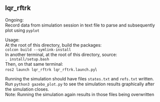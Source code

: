 ## lqr_rftrk

Ongoing:\
Record data from simulation session in text file to parse and subsequently
plot using `pyplot`

Usage:\
At the root of this directory, build the packages:\
`colcon build --symlink-install`\
In another terminal, at the root of this directory, source:\
`. install/setup.bash`\
Then, on that same terminal:\
`ros2 launch lqr_rftrk lqr_rftrk.launch.py`\

Running the simulation should have files `states.txt` and `refs.txt` written.\
Run `python3 gazebo_plot.py` to see the simulation results graphically after
the simulation closes.\
Note: Running the simulation again results in those files being overwritten